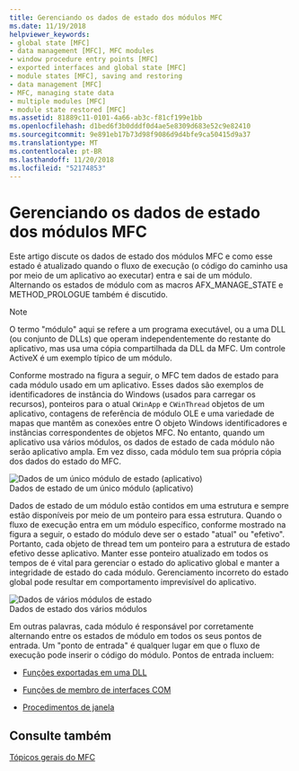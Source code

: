 ```yaml
---
title: Gerenciando os dados de estado dos módulos MFC
ms.date: 11/19/2018
helpviewer_keywords:
- global state [MFC]
- data management [MFC], MFC modules
- window procedure entry points [MFC]
- exported interfaces and global state [MFC]
- module states [MFC], saving and restoring
- data management [MFC]
- MFC, managing state data
- multiple modules [MFC]
- module state restored [MFC]
ms.assetid: 81889c11-0101-4a66-ab3c-f81cf199e1bb
ms.openlocfilehash: d1bed6f3b0dddf0d4ae5e8309d683e52c9e82410
ms.sourcegitcommit: 9e891eb17b73d98f9086d9d4bfe9ca50415d9a37
ms.translationtype: MT
ms.contentlocale: pt-BR
ms.lasthandoff: 11/20/2018
ms.locfileid: "52174853"
---
```

# <a name="managing-the-state-data-of-mfc-modules"></a>Gerenciando os dados de estado dos módulos MFC

Este artigo discute os dados de estado dos módulos MFC e como esse estado é atualizado quando o fluxo de execução (o código do caminho usa por meio de um aplicativo ao executar) entra e sai de um módulo. Alternando os estados de módulo com as macros AFX_MANAGE_STATE e METHOD_PROLOGUE também é discutido.

> [!NOTE]
>  O termo "módulo" aqui se refere a um programa executável, ou a uma DLL (ou conjunto de DLLs) que operam independentemente do restante do aplicativo, mas usa uma cópia compartilhada da DLL da MFC. Um controle ActiveX é um exemplo típico de um módulo.

Conforme mostrado na figura a seguir, o MFC tem dados de estado para cada módulo usado em um aplicativo. Esses dados são exemplos de identificadores de instância do Windows (usados para carregar os recursos), ponteiros para o atual `CWinApp` e `CWinThread` objetos de um aplicativo, contagens de referência de módulo OLE e uma variedade de mapas que mantêm as conexões entre O objeto Windows identificadores e instâncias correspondentes de objetos MFC. No entanto, quando um aplicativo usa vários módulos, os dados de estado de cada módulo não serão aplicativo ampla. Em vez disso, cada módulo tem sua própria cópia dos dados do estado do MFC.

![Dados de um único módulo de estado &#40;aplicativo&#41;](../mfc/media/vc387n1.gif "dados de um único módulo de estado &#40;aplicativo&#41;") <br/>
Dados de estado de um único módulo (aplicativo)

Dados de estado de um módulo estão contidos em uma estrutura e sempre estão disponíveis por meio de um ponteiro para essa estrutura. Quando o fluxo de execução entra em um módulo específico, conforme mostrado na figura a seguir, o estado do módulo deve ser o estado "atual" ou "efetivo". Portanto, cada objeto de thread tem um ponteiro para a estrutura de estado efetivo desse aplicativo. Manter esse ponteiro atualizado em todos os tempos de é vital para gerenciar o estado do aplicativo global e manter a integridade de estado do cada módulo. Gerenciamento incorreto do estado global pode resultar em comportamento imprevisível do aplicativo.

![Dados de vários módulos de estado](../mfc/media/vc387n2.gif "dados de vários módulos de estado") <br/>
Dados de estado dos vários módulos

Em outras palavras, cada módulo é responsável por corretamente alternando entre os estados de módulo em todos os seus pontos de entrada. Um "ponto de entrada" é qualquer lugar em que o fluxo de execução pode inserir o código do módulo. Pontos de entrada incluem:

- [Funções exportadas em uma DLL](../mfc/exported-dll-function-entry-points.md)

- [Funções de membro de interfaces COM](../mfc/com-interface-entry-points.md)

- [Procedimentos de janela](../mfc/window-procedure-entry-points.md)

## <a name="see-also"></a>Consulte também

[Tópicos gerais do MFC](../mfc/general-mfc-topics.md)
